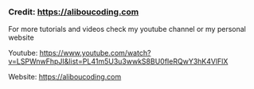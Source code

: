 ### Credit: https://aliboucoding.com

For more tutorials and videos check my youtube channel or my personal website

Youtube: https://www.youtube.com/watch?v=LSPWnwFhpJI&list=PL41m5U3u3wwkS8BU0fIeRQwY3hK4VlFlX

Website: https://aliboucoding.com

